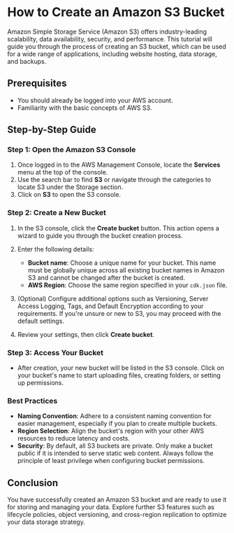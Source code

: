 # How to Create an Amazon S3 Bucket

Amazon Simple Storage Service (Amazon S3) offers industry-leading scalability, data availability, security, and performance. This tutorial will guide you through the process of creating an S3 bucket, which can be used for a wide range of applications, including website hosting, data storage, and backups.

## Prerequisites

- You should already be logged into your AWS account.
- Familiarity with the basic concepts of AWS S3.

## Step-by-Step Guide

### Step 1: Open the Amazon S3 Console

1. Once logged in to the AWS Management Console, locate the **Services** menu at the top of the console.
2. Use the search bar to find **S3** or navigate through the categories to locate S3 under the Storage section.
3. Click on **S3** to open the S3 console.

### Step 2: Create a New Bucket

1. In the S3 console, click the **Create bucket** button. This action opens a wizard to guide you through the bucket creation process.
2. Enter the following details:

   - **Bucket name**: Choose a unique name for your bucket. This name must be globally unique across all existing bucket names in Amazon S3 and cannot be changed after the bucket is created.
   - **AWS Region**: Choose the same region specified in your `cdk.json` file.

3. (Optional) Configure additional options such as Versioning, Server Access Logging, Tags, and Default Encryption according to your requirements. If you're unsure or new to S3, you may proceed with the default settings.
4. Review your settings, then click **Create bucket**.

### Step 3: Access Your Bucket

- After creation, your new bucket will be listed in the S3 console. Click on your bucket's name to start uploading files, creating folders, or setting up permissions.

### Best Practices

- **Naming Convention**: Adhere to a consistent naming convention for easier management, especially if you plan to create multiple buckets.
- **Region Selection**: Align the bucket's region with your other AWS resources to reduce latency and costs.
- **Security**: By default, all S3 buckets are private. Only make a bucket public if it is intended to serve static web content. Always follow the principle of least privilege when configuring bucket permissions.

## Conclusion

You have successfully created an Amazon S3 bucket and are ready to use it for storing and managing your data. Explore further S3 features such as lifecycle policies, object versioning, and cross-region replication to optimize your data storage strategy.
